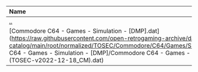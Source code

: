 |Name|Size|
|:---|---:|
|[..](../index.html)|DIR|
|[Commodore C64 - Games - Simulation - [DMP].dat](https://raw.githubusercontent.com/open-retrogaming-archive/dat-catalog/main/root/normalized/TOSEC/Commodore/C64/Games/Simulation/[DMP]/Commodore C64 - Games - Simulation - [DMP]/Commodore C64 - Games - Simulation - [DMP] (TOSEC-v2022-12-18_CM).dat)|2204|
